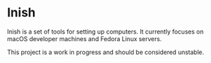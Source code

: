 # Inish

Inish is a set of tools for setting up computers. It currently focuses on macOS developer machines and Fedora Linux servers.

This project is a work in progress and should be considered unstable.
